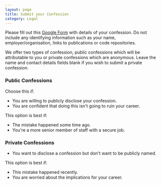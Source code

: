 ```yaml
---
layout: page
title: Submit your Confession
category: Legal
---
```

Please fill out this [Google Form](https://docs.google.com/forms/d/e/1FAIpQLSfgEqTQzON7TQZ2qe9pNbB_bU0NlXALatTr-GNQvJvAWb7LsQ/viewform?usp=sf_link) with details of your confession. Do not include any identifying information such as your name, employer/organisation, links to publications or code repositories. 

We offer two types of confession, public confessions which will be attributable to you or private confessions which are anonymous. Leave the name and contact details fields blank if you wish to submit a private confession.

### Public Confessions
Choose this if:

* You are willing to publicly disclose your confession.
* You are confident that doing this isn't going to ruin your career.

This option is best if:
  * The mistake happened some time ago.
  * You're a more senior member of staff with a secure job.

### Private Confessions
* You want to disclose a confession but don't want to be publicly named.

This option is best if:
  * This mistake happened recently.
  * You are worried about the implications for your career.
